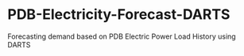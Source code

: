 # PDB-Electricity-Forecast-DARTS
Forecasting demand based on PDB Electric Power Load History using DARTS
